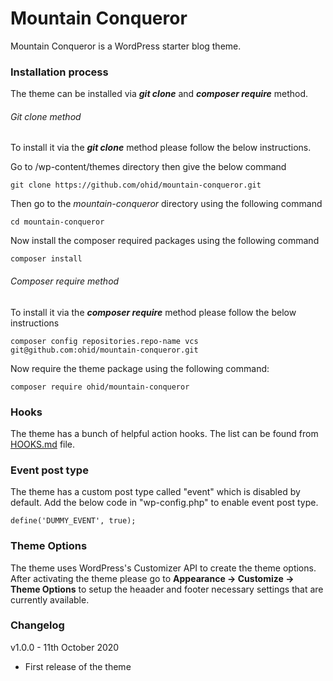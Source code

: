 # Mountain Conqueror

Mountain Conqueror is a WordPress starter blog theme. 

### Installation process

The theme can be installed via _**git clone**_ and _**composer require**_ method.

###### Git clone method
To install it via the _**git clone**_ method please follow the below instructions.

Go to /wp-content/themes directory then give the below command
``` 
git clone https://github.com/ohid/mountain-conqueror.git
```
Then go to the _mountain-conqueror_ directory using the following command
```
cd mountain-conqueror
```
Now install the composer required packages using the following command
```
composer install
```

###### Composer require method
To install it via the _**composer require**_ method please follow the below instructions
```
composer config repositories.repo-name vcs git@github.com:ohid/mountain-conqueror.git
```
Now require the theme package using the following command:
```
composer require ohid/mountain-conqueror
```

### Hooks
The theme has a bunch of helpful action hooks. The list can be found from [HOOKS.md](https://github.com/ohid/mountain-conqueror/blob/main/HOOKS.MD) file.

### Event post type
The theme has a custom post type called "event" which is disabled by default. Add the below code in "wp-config.php" to enable event post type.
```
define('DUMMY_EVENT', true);
```

### Theme Options
The theme uses WordPress's Customizer API to create the theme options. After activating the theme please go to **Appearance -> Customize -> Theme Options** to setup the heaader and footer necessary settings that are currently available.

### Changelog
v1.0.0 - 11th October 2020
- First release of the theme

